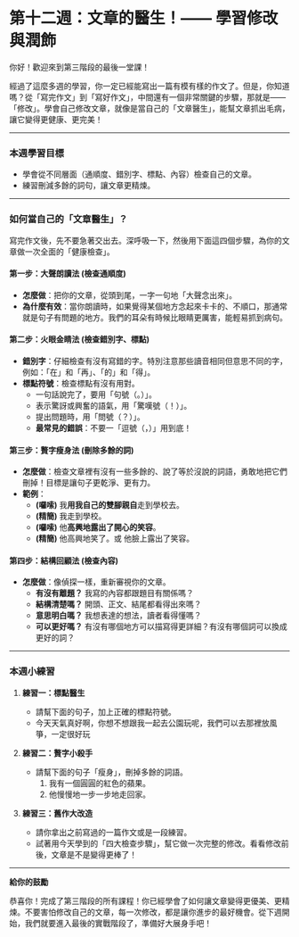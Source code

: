 # 第十二週：文章的醫生！—— 學習修改與潤飾

你好！歡迎來到第三階段的最後一堂課！

經過了這麼多週的學習，你一定已經能寫出一篇有模有樣的作文了。但是，你知道嗎？從「寫完作文」到「寫好作文」，中間還有一個非常關鍵的步驟，那就是——「修改」。學會自己修改文章，就像是當自己的「文章醫生」，能幫文章抓出毛病，讓它變得更健康、更完美！

---

### **本週學習目標**

*   學會從不同層面（通順度、錯別字、標點、內容）檢查自己的文章。
*   練習刪減多餘的詞句，讓文章更精煉。

---

### **如何當自己的「文章醫生」？**

寫完作文後，先不要急著交出去。深呼吸一下，然後用下面這四個步驟，為你的文章做一次全面的「健康檢查」。

#### **第一步：大聲朗讀法 (檢查通順度)**

*   **怎麼做**：把你的文章，從頭到尾，一字一句地「大聲念出來」。
*   **為什麼有效**：當你朗讀時，如果覺得某個地方念起來卡卡的、不順口，那通常就是句子有問題的地方。我們的耳朵有時候比眼睛更厲害，能輕易抓到病句。

#### **第二步：火眼金睛法 (檢查錯別字、標點)**

*   **錯別字**：仔細檢查有沒有寫錯的字。特別注意那些讀音相同但意思不同的字，例如：「在」和「再」、「的」和「得」。
*   **標點符號**：檢查標點有沒有用對。
    *   一句話說完了，要用「句號（。）」。
    *   表示驚訝或興奮的語氣，用「驚嘆號（！）」。
    *   提出問題時，用「問號（？）」。
    *   **最常見的錯誤**：不要一「逗號（，）」用到底！

#### **第三步：贅字瘦身法 (刪除多餘的詞)**

*   **怎麼做**：檢查文章裡有沒有一些多餘的、說了等於沒說的詞語，勇敢地把它們刪掉！目標是讓句子更乾淨、更有力。
*   **範例**：
    *   **(囉嗦)** 我**用我自己的雙腳親自**走到學校去。
    *   **(精簡)** 我走到學校。
    *   **(囉嗦)** 他**高興地露出了開心的笑容**。
    *   **(精簡)** 他高興地笑了。或 他臉上露出了笑容。

#### **第四步：結構回顧法 (檢查內容)**

*   **怎麼做**：像偵探一樣，重新審視你的文章。
    *   **有沒有離題？** 我寫的內容都跟題目有關係嗎？
    *   **結構清楚嗎？** 開頭、正文、結尾都看得出來嗎？
    *   **意思明白嗎？** 我想表達的想法，讀者看得懂嗎？
    *   **可以更好嗎？** 有沒有哪個地方可以描寫得更詳細？有沒有哪個詞可以換成更好的詞？

---

### **本週小練習**

1.  **練習一：標點醫生**
    *   請幫下面的句子，加上正確的標點符號。
    *   今天天氣真好啊，你想不想跟我一起去公園玩呢，我們可以去那裡放風箏，一定很好玩

2.  **練習二：贅字小殺手**
    *   請幫下面的句子「瘦身」，刪掉多餘的詞語。
        1.  我有一個圓圓的紅色的蘋果。
        2.  他慢慢地一步一步地走回家。

3.  **練習三：舊作大改造**
    *   請你拿出之前寫過的一篇作文或是一段練習。
    *   試著用今天學到的「四大檢查步驟」，幫它做一次完整的修改。看看修改前後，文章是不是變得更棒了！

---

**給你的鼓勵**

恭喜你！完成了第三階段的所有課程！你已經學會了如何讓文章變得更優美、更精煉。不要害怕修改自己的文章，每一次修改，都是讓你進步的最好機會。從下週開始，我們就要進入最後的實戰階段了，準備好大展身手吧！
